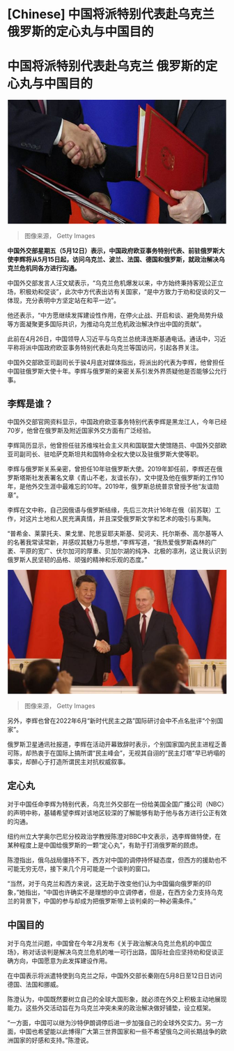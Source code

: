 # [Chinese] 中国将派特别代表赴乌克兰 俄罗斯的定心丸与中国目的

#  中国将派特别代表赴乌克兰 俄罗斯的定心丸与中国目的


![普京习近平握手](_129642773_13df10ded5c5553c53fa1a7ebec7a67d2ca14d77.jpg)

> 图像来源，  Getty Images

**中国外交部星期五（5月12日）表示，中国政府欧亚事务特别代表、前驻俄罗斯大使李辉将从5月15日起，访问乌克兰、波兰、法国、德国和俄罗斯，就政治解决乌克兰危机同各方进行沟通。**

中国外交部发言人汪文斌表示，“乌克兰危机爆发以来，中方始终秉持客观公正立场，积极劝和促谈”，此次中方代表出访有关国家，“是中方致力于劝和促谈的又一体现，充分表明中方坚定站在和平一边”。

他还表示，“中方愿继续发挥建设性作用，在停火止战、开启和谈、避免局势升级等方面凝聚更多国际共识，为推动乌克兰危机政治解决作出中国的贡献”。

此前在4月26日，中国领导人习近平与乌克兰总统泽连斯基通电话。通话中，习近平称将派中国政府欧亚事务特别代表赴乌克兰等国访问，引起各界关注。

中国外交部欧亚司副司长于骏4月底对媒体指出，将派出的代表为李辉，他曾担任中国驻俄罗斯大使十年。李辉与俄罗斯的亲密关系引发外界质疑他是否能够公允行事。

##  李辉是谁？

中国外交部官网资料显示，中国政府欧亚事务特别代表李辉是黑龙江人，今年已经70岁，他曾在俄罗斯及附近国家外交方面有广泛经验。

李辉简历显示，他曾担任驻苏维埃社会主义共和国联盟大使馆随员、中国外交部欧亚司副司长、驻哈萨克斯坦共和国特命全权大使以及驻俄罗斯大使等职。

李辉与俄罗斯关系亲密，曾担任10年驻俄罗斯大使。2019年卸任前，李辉还在俄罗斯塔斯社发表署名文章《青山不老，友谊长存》，文中提及他在俄罗斯的工作10年，是他外交生涯中最难忘的10年。2019年，俄罗斯总统普京曾授予他“友谊勋章”。

李辉在文中称，自己因俄语与俄罗斯结缘，先后三次共计16年在俄（前苏联）工作，对这片土地和人民充满真情，并且深受俄罗斯文学和艺术的吸引与熏陶。

“普希金、莱蒙托夫、果戈里、陀思妥耶夫斯基、契诃夫、托尔斯泰、高尔基等人的名著我常读常新，并感叹其魅力与思想，”李辉写道，“我热爱俄罗斯森林的广袤、平原的宽广、伏尔加河的厚重、贝加尔湖的纯净、北极的凛冽，这让我认识到俄罗斯人民坚韧的品格、顽强的精神和乐观的态度。”

![习近平和普京](_129642776_gettyimages-1248971417.jpg)

> 图像来源，  Getty Images

另外，李辉也曾在2022年6月“新时代民主之路”国际研讨会中不点名批评“个别国家”。

俄罗斯卫星通讯社报道，李辉在活动开幕致辞时表示，个别国家国内民主进程乏善可陈，却热衷于在国际上搞所谓“民主峰会”，无视其自诩的“民主灯塔”早已坍塌的事实，却醉心于打造所谓民主对抗权威叙事。

##  定心丸

对于中国任命李辉为特别代表，乌克兰外交部在一份给美国全国广播公司（NBC）的声明中称，基辅希望李辉对该地区较深的了解能够有助于他与各方进行公正有效的沟通。

纽约州立大学奥尔巴尼分校政治学教授陈澄对BBC中文表示，选李辉做特使，在某种程度上是中国给俄罗斯的一颗“定心丸”，有助于打消俄罗斯的顾虑。

陈澄指出，俄乌战局僵持不下，西方对中国的调停持怀疑态度，但西方的援助也不可能无穷无尽，接下来几个月可能是一个谈判的窗口。

“当然，对于乌克兰和西方来说，这无助于改变他们认为中国偏向俄罗斯的印象，”她指出，“中国也许确实不是理想的中立调停者，但是，在西方全力支持乌克兰的背景下，中国的参与却成为把俄罗斯带上谈判桌的一种必需条件。”

##  中国目的


对于乌克兰问题，中国曾在今年2月发布《关于政治解决乌克兰危机的中国立场》，称对话谈判是解决乌克兰危机的唯一可行出路，国际社会应坚持劝和促谈正确方向，中国愿意为此发挥建设作用。

在中国表示将派遣特使到乌克兰之际，中国外交部长秦刚在5月8日至12日日访问德国、法国和挪威。

陈澄认为，中国既然要树立自己的全球大国形象，就必须在外交上积极主动地展现能力。这些外交活动旨在为乌克兰冲突未来的政治解决做好铺垫，设立框架。

“一方面，中国可以继为沙特伊朗调停后进一步加强自己的全球外交实力。另一方面，中国也希望能以此博得广大第三世界国家和一些不希望俄乌之间长期战争的欧洲国家的好感和支持。”陈澄说。



